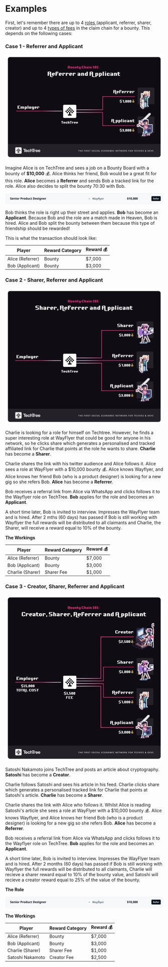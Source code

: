 # Examples

First, let's remember there are up to 4 [roles ](../products/roles-at-techtree/)(applicant, referrer, sharer, creator) and up to 4 [types of fees](../products/pricing.md) in the claim chain for a bounty. This depends on the following cases:

### **Case 1 - Referrer and Applicant**

![](<../.gitbook/assets/Case1applicant- flipped.png>)

Imagine Alice is on TechTree and sees a job on a Bounty Board with a bounty of **$10,000** 💰.  Alice thinks her friend, Bob would be a great fit for this role. **Alice** becomes a **Referrer** and sends Bob a tracked link for the role. Alice also decides to split the bounty 70:30 with Bob.

![](<../.gitbook/assets/Screenshot 2022-01-07 at 11.52.25.png>)

Bob thinks the role is right up their street and applies. **Bob** has become an **Applicant**. Because Bob and the role are a match made in Heaven, Bob is hired. Alice and Bob split the bounty between them because this type of friendship should be rewarded!

This is what the transaction should look like:

| Player           | Reward Category | Reward 💰 |
| ---------------- | --------------- | --------- |
| Alice (Referrer) | Bounty          | $7,000    |
| Bob (Applicant)  | Bounty          | $3,000    |



### **Case 2 - Sharer, Referrer and Applicant**

![](<../.gitbook/assets/Case2applicant- flipped.png>)

Charlie is looking for a role for himself on Techtree. However, he finds a super interesting role at WayFlyer that could be good for anyone in his network, so he clicks share which generates a personalised and tracked affiliated link for Charlie that points at the role he wants to share. **Charlie** has become a **Sharer**.

Charlie shares the link with his twitter audience and Alice follows it. Alice sees a role at WayFlyer with a $10,000 bounty 💰. Alice knows Wayflyer, and Alice knows her friend Bob (who is a product designer) is looking for a new gig so she refers Bob. **Alice** has become a **Referrer**.&#x20;

Bob receives a referral link from Alice via WhatsApp and clicks follows it to the Wayflyer role on TechTree. **Bob** applies for the role and becomes an **Applicant**.

A short time later, Bob is invited to interview. Impresses the WayFlyer team and is hired. After 2 mths (60 days) has passed if Bob is still working with Wayflyer the full rewards will be distributed to all claimants and Charlie, the Sharer, will receive a reward equal to 10% of the bounty.

**The Workings**

| Player           | Reward Category | Reward 💰 |
| ---------------- | --------------- | --------- |
| Alice (Referrer) | Bounty          | $7,000    |
| Bob (Applicant)  | Bounty          | $3,000    |
| Charlie (Sharer) | Sharer Fee      | $1,000    |



### **Case 3 - Creator, Sharer, Referrer and Applicant**

![](<../.gitbook/assets/Case 3 - flipped.png>)

Satoshi Nakamoto joins TechTree and posts an article about cryptography. **Satoshi** has become a **Creator**.

Charlie follows Satoshi and sees his article in his feed. Charlie clicks share which generates a personalised tracked link for Charlie that points at Satoshi's article. **Charlie** has become a **Sharer**.

Charlie shares the link with Alice who follows it. Whilst Alice is reading Satoshi's article she sees a role at WayFlyer with a $10,000 bounty 💰. Alice knows Wayflyer, and Alice knows her friend Bob (who is a product designer) is looking for a new gig so she refers Bob. **Alice** has become a **Referrer**.&#x20;

Bob receives a referral link from Alice via WhatsApp and clicks follows it to the Wayflyer role on TechTree. **Bob** applies for the role and becomes an **Applicant**.

A short time later, Bob is invited to interview. Impresses the WayFlyer team and is hired. After 2 months (60 days) has passed if Bob is still working with Wayflyer the full rewards will be distributed to all claimants, Charlie will recieve a sharer reward equal to 10% of the bounty value, and Satoshi will recieve a creator reward equal to 25% of the value of the bounty.

**The Role**

![](<../.gitbook/assets/Screenshot 2022-01-07 at 11.52.25.png>)

**The Workings**

| Player           | Reward Category | Reward 💰 |
| ---------------- | --------------- | --------- |
| Alice (Referrer) | Bounty          | $7,000    |
| Bob (Applicant)  | Bounty          | $3,000    |
| Charlie (Sharer) | Sharer Fee      | $1,000    |
| Satoshi Nakamoto | Creator Fee     | $2,500    |


